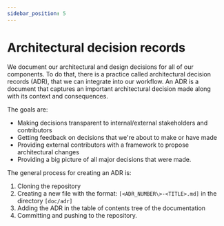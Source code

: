```yaml
---
sidebar_position: 5
---
```


# Architectural decision records

We document our architectural and design decisions for all of our components. 
To do that, there is a practice called architectural decision records (ADR), that we can integrate into our workflow. 
An ADR is a document that captures an important architectural decision made along with its context and consequences.

The goals are:

- Making decisions transparent to internal/external stakeholders and contributors
- Getting feedback on decisions that we're about to make or have made
- Providing external contributors with a framework to propose architectural changes
- Providing a big picture of all major decisions that were made.

The general process for creating an ADR is:

1. Cloning the repository
2. Creating a new file with the format:
    `[<ADR_NUMBER\>-<TITLE>.md]` in the directory `[doc/adr]`
3. Adding the ADR in the table of contents tree of the documentation
4. Committing and pushing to the repository.

